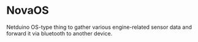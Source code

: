 # NovaOS
Netduino OS-type thing to gather various engine-related sensor data and forward it via bluetooth to another device.
